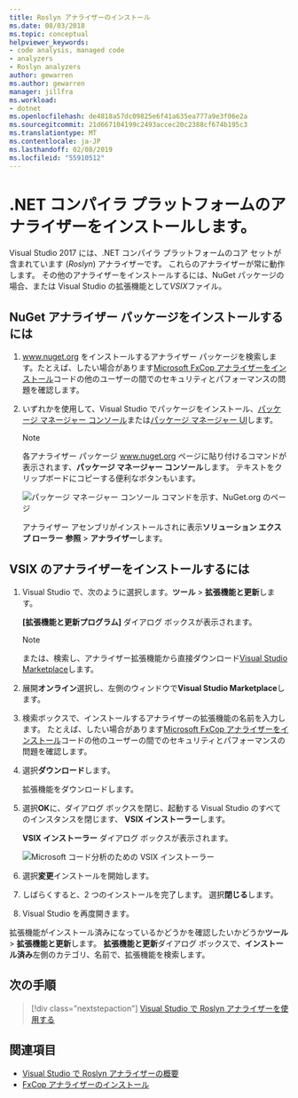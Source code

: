 ```yaml
---
title: Roslyn アナライザーのインストール
ms.date: 08/03/2018
ms.topic: conceptual
helpviewer_keywords:
- code analysis, managed code
- analyzers
- Roslyn analyzers
author: gewarren
ms.author: gewarren
manager: jillfra
ms.workload:
- dotnet
ms.openlocfilehash: de4818a57dc09825e6f41a635ea777a9e3f06e2a
ms.sourcegitcommit: 21d667104199c2493accec20c2388cf674b195c3
ms.translationtype: MT
ms.contentlocale: ja-JP
ms.lasthandoff: 02/08/2019
ms.locfileid: "55910512"
---
```

# <a name="install-net-compiler-platform-analyzers"></a>.NET コンパイラ プラットフォームのアナライザーをインストールします。

Visual Studio 2017 には、.NET コンパイラ プラットフォームのコア セットが含まれています (*Roslyn*) アナライザーです。 これらのアナライザーが常に動作します。 その他のアナライザーをインストールするには、NuGet パッケージの場合、または Visual Studio の拡張機能として*VSIX*ファイル。

## <a name="to-install-nuget-analyzer-packages"></a>NuGet アナライザー パッケージをインストールするには

1. www.nuget.org をインストールするアナライザー パッケージを検索します。たとえば、したい場合があります[Microsoft FxCop アナライザーをインストール](install-fxcop-analyzers.md#to-install-fxcop-analyzers-as-a-nuget-package)コードの他のユーザーの間でのセキュリティとパフォーマンスの問題を確認します。

2. いずれかを使用して、Visual Studio でパッケージをインストール、[パッケージ マネージャー コンソール](/nuget/quickstart/install-and-use-a-package-in-visual-studio#package-manager-console)または[パッケージ マネージャー UI](/nuget/quickstart/install-and-use-a-package-in-visual-studio#package-manager-console)します。

   > [!NOTE]
   > 各アナライザー パッケージ www.nuget.org ページに貼り付けるコマンドが表示されます、**パッケージ マネージャー コンソール**します。 テキストをクリップボードにコピーする便利なボタンもいます。
   >
   > ![パッケージ マネージャー コンソール コマンドを示す、NuGet.org のページ](media/nuget-install-command.png)

   アナライザー アセンブリがインストールされに表示**ソリューション エクスプ ローラー** **参照** > **アナライザー**します。

## <a name="to-install-vsix-analyzers"></a>VSIX のアナライザーをインストールするには

1. Visual Studio で、次のように選択します。**ツール** > **拡張機能と更新**します。

   **[拡張機能と更新プログラム]** ダイアログ ボックスが表示されます。

   > [!NOTE]
   > または、検索し、アナライザー拡張機能から直接ダウンロード[Visual Studio Marketplace](https://marketplace.visualstudio.com)します。

2. 展開**オンライン**選択し、左側のウィンドウで**Visual Studio Marketplace**します。

3. 検索ボックスで、インストールするアナライザーの拡張機能の名前を入力します。 たとえば、したい場合があります[Microsoft FxCop アナライザーをインストール](install-fxcop-analyzers.md#to-install-fxcop-analyzers-as-a-vsix)コードの他のユーザーの間でのセキュリティとパフォーマンスの問題を確認します。

4. 選択**ダウンロード**します。

   拡張機能をダウンロードします。

5. 選択**OK**に、ダイアログ ボックスを閉じ、起動する Visual Studio のすべてのインスタンスを閉じます、 **VSIX インストーラー**します。

   **VSIX インストーラー**  ダイアログ ボックスが表示されます。

   ![Microsoft コード分析のための VSIX インストーラー](media/vsix-installer-code-analysis.png)

6. 選択**変更**インストールを開始します。

7. しばらくすると、2 つのインストールを完了します。 選択**閉じる**します。

8. Visual Studio を再度開きます。

拡張機能がインストール済みになっているかどうかを確認したいかどうか**ツール** > **拡張機能と更新**します。 **拡張機能と更新**ダイアログ ボックスで、**インストール済み**左側のカテゴリ、名前で、拡張機能を検索します。

## <a name="next-steps"></a>次の手順

> [!div class="nextstepaction"]
> [Visual Studio で Roslyn アナライザーを使用する](../code-quality/use-roslyn-analyzers.md)

## <a name="see-also"></a>関連項目

- [Visual Studio で Roslyn アナライザーの概要](../code-quality/roslyn-analyzers-overview.md)
- [FxCop アナライザーのインストール](../code-quality/install-fxcop-analyzers.md)